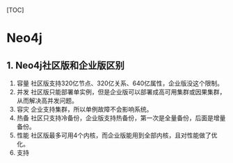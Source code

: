 [TOC]

# Neo4j

## 1. Neo4j社区版和企业版区别

1. 容量
   社区版支持320亿节点、320亿关系、640亿属性，企业版没这个限制。
2. 并发
   社区版只能部署单实例，但是企业版可以部署成高可用集群或因果集群，从而解决高并发问题。
3. 容灾
   企业支持集群，所以单例故障不会影响系统。
4. 热备
   社区只支持冷备份，企业版支持热备份，第一次是全量备份，后面是增量备份。
5. 性能
   社区版最多可用4个内核，而企业版能用到全部内核，且对性能做了优化。
6. 支持
